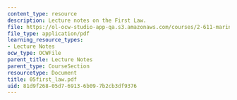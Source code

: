 ```yaml
---
content_type: resource
description: Lecture notes on the First Law.
file: https://ol-ocw-studio-app-qa.s3.amazonaws.com/courses/2-611-marine-power-and-propulsion-fall-2006/81d9f26805d769136b097b2cb3df9376_05first_law.pdf
file_type: application/pdf
learning_resource_types:
- Lecture Notes
ocw_type: OCWFile
parent_title: Lecture Notes
parent_type: CourseSection
resourcetype: Document
title: 05first_law.pdf
uid: 81d9f268-05d7-6913-6b09-7b2cb3df9376
---
```

